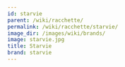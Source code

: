 ```yaml
---
id: starvie
parent: /wiki/racchette/
permalink: /wiki/racchette/starvie/
image_dir: /images/wiki/brands/
image: starvie.jpg
title: Starvie
brand: starvie
---
```

